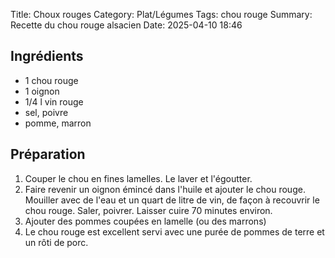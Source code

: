 Title: Choux rouges
Category: Plat/Légumes
Tags: chou rouge
Summary: Recette du chou rouge alsacien
Date: 2025-04-10 18:46

## Ingrédients

- 1 chou rouge
- 1 oignon
- 1/4 l vin rouge
- sel, poivre
- pomme, marron

## Préparation

1. Couper le chou en fines lamelles. Le laver et l'égoutter.
2. Faire revenir un oignon émincé dans l'huile et ajouter le chou rouge. Mouiller avec de l'eau et un quart de litre de vin, de façon à recouvrir le
chou rouge. Saler, poivrer. Laisser cuire 70 minutes environ.
3. Ajouter des pommes coupées en lamelle (ou des marrons)
4. Le chou rouge est excellent servi avec une purée de pommes de terre et un rôti de porc.
